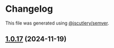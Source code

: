 # Changelog

This file was generated using [@jscutlery/semver](https://github.com/jscutlery/semver).

## [1.0.17](https://github.com/RedHatInsights/frontend-components/compare/@redhat-cloud-services/types-1.0.16...@redhat-cloud-services/types-1.0.17) (2024-11-19)
